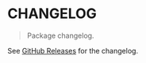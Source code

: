 # CHANGELOG

> Package changelog.

See [GitHub Releases](https://github.com/stdlib-js/stats-incr-minmax/releases) for the changelog.